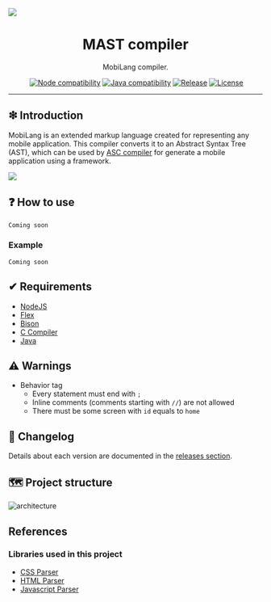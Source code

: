![](https://github.com/williamniemiec/mast-compiler/blob/master/docs/img/logo/logo.jpg?raw=true)

<h1 align='center'>MAST compiler</h1>
<p align='center'>MobiLang compiler.</p>
<p align="center">
	<a href="https://github.com/williamniemiec/mast-compiler/actions/workflows/ubuntu.yml"><img src="https://github.com/williamniemiec/mast-compiler/actions/workflows/ubuntu.yml/badge.svg" alt=""></a>
	<a href="http://node.dev"><img src="https://img.shields.io/badge/NodeJS-8+-D0008F.svg" alt="Node compatibility"></a>
	<a href="http://java.oracle.com"><img src="https://img.shields.io/badge/java-11+-D0008F.svg" alt="Java compatibility"></a>
	<a href="https://github.com/williamniemiec/mast-compiler/releases"><img src="https://img.shields.io/github/v/release/williamniemiec/mast-compiler" alt="Release"></a>
	<a href="https://github.com/williamniemiec/mast-compiler/blob/master/LICENSE"><img src="https://img.shields.io/badge/License-MIT-919191.svg" alt="License"></a>
	
<hr>

## ❇ Introduction
MobiLang is an extended markup language created for representing any mobile application. This compiler converts it to an Abstract Syntax Tree (AST), which can be used by [ASC compiler](https://github.com/williamniemiec/asc-compiler/) for generate a mobile application using a framework.

![](https://github.com/williamniemiec/mast-compiler/blob/master/docs/img/mobilang/mobilang-tree.jpg?raw=true)

## ❓ How to use

```
Coming soon
```

### Example

```
Coming soon
```

## ✔ Requirements
- [NodeJS](https://nodejs.dev)
- [Flex](https://www.geeksforgeeks.org/flex-fast-lexical-analyzer-generator/)
- [Bison](https://www.gnu.org/software/bison/)
- [C Compiler](https://gcc.gnu.org)
- [Java](http://java.oracle.com/)

## ⚠ Warnings
- Behavior tag
  - Every statement must end with `;`
  - Inline comments (comments starting with `//`) are not allowed
  - There must be some screen with `id` equals to `home`
   
## 🚩 Changelog
Details about each version are documented in the [releases section](https://github.com/williamniemiec/mast-compiler/releases).

## 🗺 Project structure
![architecture](https://raw.githubusercontent.com/williamniemiec/mast-compiler/master/docs/img/schemas/architecture.png?raw=true)

## References

### Libraries used in this project
- [CSS Parser](https://github.com/reworkcss/css)
- [HTML Parser](https://github.com/mykolaharmash/hyntax)
- [Javascript Parser](https://github.com/acornjs/acorn)
